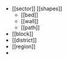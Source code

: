 - [[sector]] [[shapes]]
	- [[bed]]
	- [[wall]]
	- [[path]]
- [[block]]
- [[district]]
- [[region]]
-